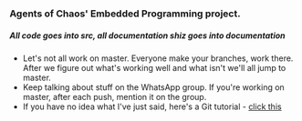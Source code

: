 ### Agents of Chaos' Embedded Programming project.


##### All code goes into src, all documentation shiz goes into documentation

- Let's not all work on master. Everyone make your branches, work there. After we figure out what's working well and what isn't we'll all jump to master.
- Keep talking about stuff on the WhatsApp group. If you're working on master, after each push, mention it on the group.
- If you have no idea what I've just said, here's a Git tutorial - [click this](https://try.github.io/)